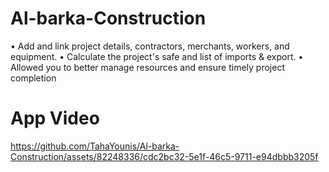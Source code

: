 # Al-barka-Construction
• Add and link project details, contractors, merchants, workers, and equipment.
• Calculate the project's safe and list of imports & export.
• Allowed you to better manage resources and ensure timely project completion

# App Video
https://github.com/TahaYounis/Al-barka-Construction/assets/82248336/cdc2bc32-5e1f-46c5-9711-e94dbbb3205f
